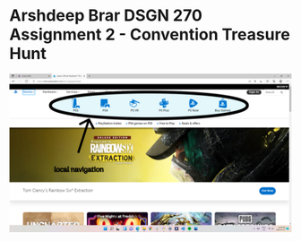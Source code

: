 # Arshdeep Brar DSGN 270 Assignment 2 - Convention Treasure Hunt
![fgdfgf](https://github.com/YujirolHanma/dsgn270-a2/blob/master/2.jpg)
